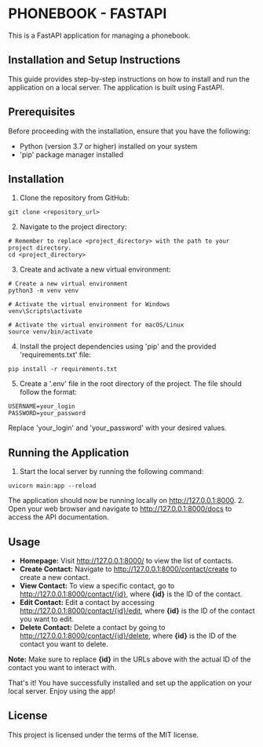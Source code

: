 # PHONEBOOK - FASTAPI

This is a FastAPI application for managing a phonebook.

## Installation and Setup Instructions

This guide provides step-by-step instructions on how to install and run the application on a local server. The application is built using FastAPI.

## Prerequisites

Before proceeding with the installation, ensure that you have the following:

* Python (version 3.7 or higher) installed on your system
* 'pip' package manager installed

## Installation

1. Clone the repository from GitHub:
```console
git clone <repository_url>
```
2. Navigate to the project directory:
```console
# Remember to replace <project_directory> with the path to your project directory.
cd <project_directory>
```
3. Create and activate a new virtual environment:
```console
# Create a new virtual environment
python3 -m venv venv

# Activate the virtual environment for Windows
venv\Scripts\activate

# Activate the virtual environment for macOS/Linux
source venv/bin/activate
```
4. Install the project dependencies using 'pip' and the provided 'requirements.txt' file:
```console
pip install -r requirements.txt
```
5. Create a '.env' file in the root directory of the project. The file should follow the format:
```console
USERNAME=your_login
PASSWORD=your_password
```
Replace 'your_login' and 'your_password' with your desired values.

## Running the Application

1. Start the local server by running the following command:
```console
uvicorn main:app --reload
```
The application should now be running locally on http://127.0.0.1:8000.
2. Open your web browser and navigate to http://127.0.0.1:8000/docs to access the API documentation.

## Usage
* <b>Homepage:</b> Visit http://127.0.0.1:8000/ to view the list of contacts.
* <b>Create Contact:</b> Navigate to http://127.0.0.1:8000/contact/create to create a new contact.
* <b>View Contact:</b> To view a specific contact, go to http://127.0.0.1:8000/contact/{id}, where <b>{id}</b> is the ID of the contact.
* <b>Edit Contact:</b> Edit a contact by accessing http://127.0.0.1:8000/contact/{id}/edit, where <b>{id}</b> is the ID of the contact you want to edit.
* <b>Delete Contact:</b> Delete a contact by going to http://127.0.0.1:8000/contact/{id}/delete, where <b>{id}</b> is the ID of the contact you want to delete.

<b>Note:</b> Make sure to replace <b>{id}</b> in the URLs above with the actual ID of the contact you want to interact with.

That's it! You have successfully installed and set up the application on your local server. Enjoy using the app!

## License
This project is licensed under the terms of the MIT license.
